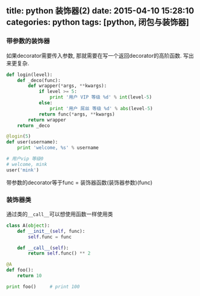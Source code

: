 title: python 装饰器(2)
date: 2015-04-10 15:28:10
categories: python
tags: [python, 闭包与装饰器]
---
### 带参数的装饰器
如果decorator需要传入参数, 那就需要在写一个返回decorator的高阶函数. 写出来更复杂.
```python
def login(level):
    def _deco(func):
        def wrapper(*args, **kwargs):
            if level >= 5:
                print '用户 VIP 等级 %d' % int(level-5)
            else:
                print '用户 屌丝 等级 %d' % abs(level-5)
            return func(*args, **kwargs)
        return wrapper
    return _deco

@login(5)
def user(username):
    print 'welcome, %s' % username

# 用户vip 等级0
# welcome, mink
user('mink')       
```

带参数的decorator等于func = 装饰器函数(装饰器参数)(func)
<!--more-->

### 装饰器类
通过类的`__call__`可以想使用函数一样使用类
```python
class A(object):
    def __init__(self, func):
        self.func = func

    def __call__(self):
        return self.func() ** 2

@A
def foo():
    return 10

print foo()     # print 100
```

